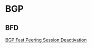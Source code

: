 # BGP

## BFD

[BGP Fast Peering Session Deactivation](http://ipisall.blog.sohu.com/269755890.html)

